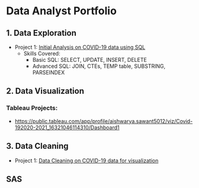 # Data Analyst Portfolio 
## 1. Data Exploration
* Project 1: [Initial Analysis on COVID-19 data using SQL]( https://github.com/aishwaryasaw/Projects/blob/5c9f2bd32f32d537c93093b418f0c6f873734e93/COVID%20Data%20Exploration%20-%20SQL.sql)
  * Skills Covered:
    * Basic SQL: SELECT, UPDATE, INSERT, DELETE
    * Advanced SQL: JOIN, CTEs, TEMP table, SUBSTRING, PARSEINDEX

## 2. Data Visualization
### Tableau Projects: 
- https://public.tableau.com/app/profile/aishwarya.sawant5012/viz/Covid-192020-2021_16321046114310/Dashboard1

## 3. Data Cleaning
* Project 1: [Data Cleaning on COVID-19 data for visualization](https://github.com/aishwaryasaw/Projects/blob/d7636afc628ecaba7b74ddbdb54241ead9545907/COVID%20Data%20Cleaning%20-%20SQL.sql)

## SAS 


